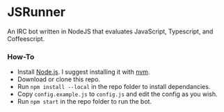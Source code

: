 # JSRunner
An IRC bot written in NodeJS that evaluates JavaScript, Typescript, and Coffeescript.

### How-To
+ Install [Node.js](https://nodejs.org/). I suggest installing it with [nvm](https://github.com/creationix/nvm).
+ Download or clone this repo.
+ Run `npm install --local` in the repo folder to install dependancies.
+ Copy `config.example.js` to `config.js` and edit the config as you wish.
+ Run `npm start` in the repo folder to run the bot.
